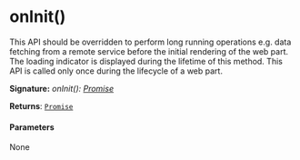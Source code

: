 # onInit<T>()

This API should be overridden to perform long running operations e.g. data fetching from a remote service before 
the initial rendering of the web part. The loading indicator is displayed during the lifetime of this method. 
This API is called only once during the lifecycle of a web part.

**Signature:** _onInit<T>(): [Promise](../es6-promise/promise.md)<T>_

**Returns**: [`Promise`](../es6-promise/promise.md)<T>



#### Parameters
None

